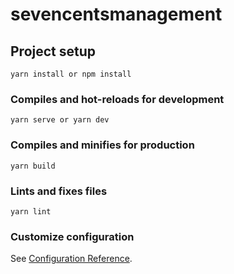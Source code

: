 # sevencentsmanagement

## Project setup
```
yarn install or npm install
```

### Compiles and hot-reloads for development
```
yarn serve or yarn dev
```

### Compiles and minifies for production
```
yarn build
```

### Lints and fixes files
```
yarn lint
```

### Customize configuration
See [Configuration Reference](https://cli.vuejs.org/config/).
